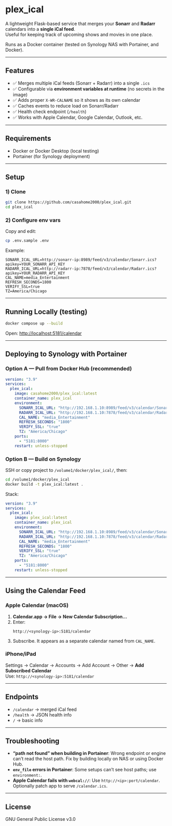 
# plex_ical

A lightweight Flask-based service that merges your **Sonarr** and **Radarr** calendars into a **single iCal feed**.  
Useful for keeping track of upcoming shows and movies in one place.  

Runs as a Docker container (tested on Synology NAS with Portainer, and Docker).

---

## Features
- ✅ Merges multiple iCal feeds (Sonarr + Radarr) into a single `.ics`
- ✅ Configurable via **environment variables at runtime** (no secrets in the image)
- ✅ Adds proper `X-WR-CALNAME` so it shows as its own calendar
- ✅ Caches events to reduce load on Sonarr/Radarr
- ✅ Health check endpoint (`/health`)
- ✅ Works with Apple Calendar, Google Calendar, Outlook, etc.

---

## Requirements
- Docker or Docker Desktop (local testing)  
- Portainer (for Synology deployment)

---


## Setup

### 1) Clone
```bash
git clone https://github.com/casahome2000/plex_ical.git
cd plex_ical
```

### 2) Configure env vars
Copy and edit:
```bash
cp .env.sample .env
```

Example:
```env
SONARR_ICAL_URL=http://sonarr-ip:8989/feed/v3/calendar/Sonarr.ics?apikey=YOUR_SONARR_API_KEY
RADARR_ICAL_URL=http://radarr-ip:7878/feed/v3/calendar/Radarr.ics?apikey=YOUR_RADARR_API_KEY
CAL_NAME=media_Entertainment
REFRESH_SECONDS=1800
VERIFY_SSL=true
TZ=America/Chicago
```

---

## Running Locally (testing)
```bash
docker compose up --build
```
Open: [http://localhost:5181/calendar](http://localhost:5181/calendar)

---



## Deploying to Synology with Portainer

### Option A — Pull from Docker Hub (recommended)
```yaml
version: "3.9"
services:
  plex_ical:
    image: casahome2000/plex_ical:latest
    container_name: plex_ical
    environment:
      SONARR_ICAL_URL: "http://192.168.1.10:8989/feed/v3/calendar/Sonarr.ics?apikey=YOUR_SONARR_API_KEY"
      RADARR_ICAL_URL: "http://192.168.1.10:7878/feed/v3/calendar/Radarr.ics?apikey=YOUR_RADARR_API_KEY"
      CAL_NAME: "media_Entertainment"
      REFRESH_SECONDS: "1800"
      VERIFY_SSL: "true"
      TZ: "America/Chicago"
    ports:
      - "5181:8000"
    restart: unless-stopped
```

### Option B — Build on Synology
SSH or copy project to `/volume1/docker/plex_ical/`, then:
```bash
cd /volume1/docker/plex_ical
docker build -t plex_ical:latest .
```
Stack:
```yaml
version: "3.9"
services:
  plex_ical:
    image: plex_ical:latest
    container_name: plex_ical
    environment:
      SONARR_ICAL_URL: "http://192.168.1.10:8989/feed/v3/calendar/Sonarr.ics?apikey=YOUR_SONARR_API_KEY"
      RADARR_ICAL_URL: "http://192.168.1.10:7878/feed/v3/calendar/Radarr.ics?apikey=YOUR_RADARR_API_KEY"
      CAL_NAME: "media_Entertainment"
      REFRESH_SECONDS: "1800"
      VERIFY_SSL: "true"
      TZ: "America/Chicago"
    ports:
      - "5181:8000"
    restart: unless-stopped
```

---

## Using the Calendar Feed

### Apple Calendar (macOS)
1. **Calendar.app → File → New Calendar Subscription…**  
2. Enter:
   ```
   http://<synology-ip>:5181/calendar
   ```
3. Subscribe. It appears as a separate calendar named from `CAL_NAME`.

### iPhone/iPad
Settings → Calendar → Accounts → Add Account → Other → **Add Subscribed Calendar**  
Use: `http://<synology-ip>:5181/calendar`

---

## Endpoints
- `/calendar` → merged iCal feed  
- `/health` → JSON health info  
- `/` → basic info

---

## Troubleshooting
- **“path not found” when building in Portainer**: Wrong endpoint or engine can’t read the host path. Fix by building locally on NAS or using Docker Hub.  
- **`env_file` errors in Portainer**: Some setups can’t see host paths; use `environment:`.  
- **Apple Calendar fails with `webcal://`**: Use `http://<ip>:port/calendar`. Optionally patch app to serve `/calendar.ics`.  


---

## License
GNU General Public License v3.0

